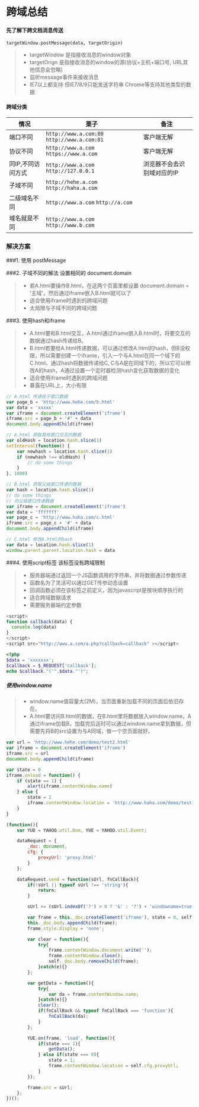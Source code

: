 # 跨域总结

#### 先了解下跨文档消息传送
`targetWindow.postMessage(data, targetOrigin)`
> * targetWindow 是指接收消息的window对象
> * targetOrign 是指接收消息的window的源(协议+主机+端口号, URL其他信息会忽略)
> * 监听message事件来接收消息
> * IE7以上都支持 但IE7/8/9只能发送字符串 Chrome等支持其他类型的数据

#### 跨域分类
| 情况 | 栗子 | 备注 |
|--------|--------|--------|
| 端口不同 |  `http://www.a.com:80`  `http://www.a.com:81`| 客户端无解  |
| 协议不同 | `http://www.a.com` `https://www.a.com` | 客户端无解 |
| 同IP,不同访问方式 | `http://www.a.com` `http://127.0.0.1`  | 浏览器不会去识别域对应的IP |
| 子域不同 | `http://hehe.a.com` `http://haha.a.com` |
| 二级域名不同 | `http://www.a.com` `http://a.com` |
| 域名就是不同 | `http://www.a.com` `http://www.b.com` |

### 解决方案

###1. 使用 postMessage

###2. 子域不同的解法 设置相同的 document.domain 
> - 若A.html要操作B.html，在这两个页面里都设置 document.domain = '主域'。然后通过iframe嵌入B.html就可以了
> - 适合使用iframe时遇到的跨域问题
> - 太局限与子域不同的跨域问题

###3. 使用hash和iframe 
> - A.html要和B.html交互，A.html通过iframe嵌入B.html时，将要交互的数据通过hash传递给B。
> - B.html若要给A.html传递数据，可以通过修改A.html的hash，但B没权限，所以需要创建一个iframe，引入一个与A.html在同一个域下的C.html，通过hash将数据传递给C, C与A是在同域下的，所以它可以修改A的hash，A通过设置一个定时器检测hash变化获取数据的变化
> - 适合使用iframe时遇到的跨域问题 
> - 暴露在URL上，大小有限



```javascript
// A.html 传递给子窗口数据
var page_b = 'http://www.hehe.com/b.html'
var data = 'xxxxx'
var iframe = document.createElement('iframe')
iframe.src = page_b + '#' + data
document.body.appendChild(iframe)

// A.html 获取其他窗口交互的数据
var oldHash = location.hash.slice(1)
setInterval(function() {
    var newhash = location.hash.slice(1)
    if (newhash !== oldHash) {
        // do some things
    }
}, 1000)

// B.html 获取父级窗口传递的数据
var hash = location.hash.slice(1)
// do some things
// 向父级窗口传递数据
var iframe = document.createElement('iframe')
var data = 'fffffff'
var page_c = 'http://www.haha.com/c.html' 
iframe.src = page_c + '#' + data
document.body.appendChild(iframe)

// C.html 修改A.html的hash
var data = location.hash.slice(1)
window.parent.parent.location.hash = data
```

###4. 使用script标签 该标签没有跨域限制
> -  服务器端通过返回一个JS函数调用的字符串，并将数据通过参数传递
> -  函数名为了灵活可以通过GET传参动态设置
> -  回调函数必须在该标签之前定义，因为javascript是按块顺序执行的
> - 适合跨域数据请求
> - 需要服务器端约定参数
```javascript
<script>
function callback(data) {
  console.log(data)
}
</script>
<script src="http://www.a.com/a.php?callback=callback" ></script>
```
```php
<?php
$data = 'xxxxxxx';
$callback = $_REQUEST['callback'];
echo $callback."('".$data."')";
```
 
##### 使用window.name
> - window.name值容量大(2M)，当页面重新加载不同的页面后依旧存在。
> - A.html要访问B.html的数据，在B.html里将数据放入window.name，A通过iframe加载B，加载完后这时可以通过window.name拿到数据，但需要先将B的src设置为与A同域，做一个空页面就好。



```javascript
var url = 'http://www.hehe.com/demo/test2.html'        
var iframe = document.createElement('iframe')
iframe.src = url
document.body.appendChild(iframe)

var state = 0
iframe.onload = function() {
    if (state == 1) {
        alert(iframe.contentWindow.name)    
    } else {
        state = 1
        iframe.contentWindow.location = 'http://www.haha.com/demo/test1.css'
    }
}

```

```javascript
(function(){
    var YUD = YAHOO.util.Dom, YUE = YAHOO.util.Event;

    dataRequest = {
        _doc: document,
        cfg: {
            proxyUrl: 'proxy.html'
        }
    };

    dataRequest.send = function(sUrl, fnCallBack){
        if(!sUrl || typeof sUrl !== 'string'){
            return;
        }

        sUrl += (sUrl.indexOf('?') > 0 ? '&' : '?') + 'windowname=true';

        var frame = this._doc.createElement('iframe'), state = 0, self = this;
        this._doc.body.appendChild(frame);
        frame.style.display = 'none';

        var clear = function(){
            try{
                frame.contentWindow.document.write('');
                frame.contentWindow.close();
                self._doc.body.removeChild(frame);
            }catch(e){}
        };

        var getData = function(){
            try{
                var da = frame.contentWindow.name;
            }catch(e){}
            clear();
            if(fnCallBack && typeof fnCallBack === 'function'){
                fnCallBack(da);
            }
        };

        YUE.on(frame, 'load', function(){
            if(state === 1){
                getData();
            } else if(state === 0){
                state = 1;
                frame.contentWindow.location = self.cfg.proxyUrl;
            }
        });

        frame.src = sUrl;
    };
})();
```

